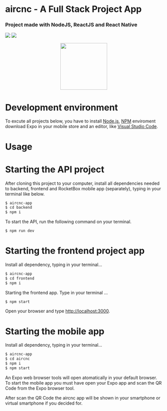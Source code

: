 # aircnc - A Full Stack Project App 

### Project made with NodeJS, ReactJS and React Native

<img src="https://github.com/eltonlazzarin/aircnc-app/blob/master/frontend/browserlogin.png">

<img src="https://github.com/eltonlazzarin/aircnc-app/blob/master/frontend/browsermainpage.png">

<p align="center">
  <img src="https://github.com/eltonlazzarin/aircnc-app/blob/master/aircnc/mobile.gif" hight="450" width="150">
</p>


# Development environment

To excute all projects below, you have to install [Node.js](https://nodejs.org), [NPM](https://www.npmjs.com/) enviroment download Expo in your mobile store and an editor, like [Visual Studio Code](https://code.visualstudio.com/).


# Usage

# Starting the API project

After cloning this project to your computer, install all dependencies needed to backend, frontend and RocketBox mobile app (separately), typing in your terminal like below.

```sh
$ aircnc-app
$ cd backend
$ npm i
```

To start the API, run the following command on your terminal.

```sh
$ npm run dev
```


# Starting the frontend project app

Install all dependency, typing in your terminal...

```sh
$ aircnc-app
$ cd frontend
$ npm i
```

Starting the frontend app. Type in your terminal ...

```sh
$ npm start
```

Open your browser and type [http://localhost:3000](http://localhost:3000).


# Starting the mobile app

Install all dependency, typing in your terminal...


```sh
$ aircnc-app
$ cd aircnc
$ npm i
$ npm start
```

An Expo web browser tools will open atomatically in your default browser. To start the mobile app you must have open your Expo app and scan the QR Code from the Expo browser tool.

After scan the QR Code the aircnc app will be shown in your smartphone or virtual smartphone if you decided for.

